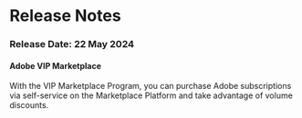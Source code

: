 # Release Notes

### Release Date: 22 May 2024

#### Adobe VIP Marketplace <a href="#v30releasenotes-1.1pimlocalization" id="v30releasenotes-1.1pimlocalization"></a>

With the VIP Marketplace Program, you can purchase Adobe subscriptions via self-service on the Marketplace Platform and take advantage of volume discounts.
